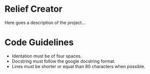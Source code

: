 # Relief Creator

Here goes a description of the project...

# Code Guidelines

- Identation must be of four spaces.
- Docstring must follow the google docstring format.
- Lines must be shorter or equal than 80 characters when possible.
